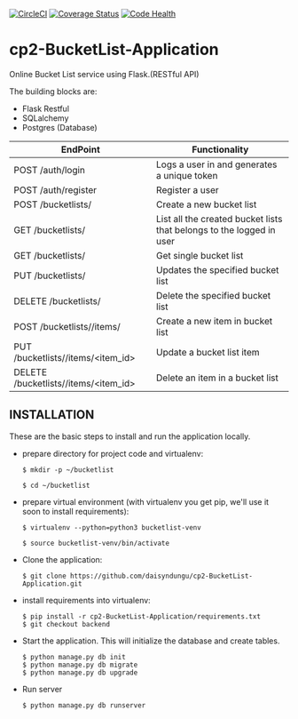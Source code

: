 [![CircleCI](https://circleci.com/gh/daisyndungu/cp2-BucketList-Application/tree/backend.svg?style=svg)](https://circleci.com/gh/daisyndungu/cp2-BucketList-Application/tree/backend) [![Coverage Status](https://coveralls.io/repos/github/daisyndungu/cp2-BucketList-Application/badge.svg?branch=backend)](https://coveralls.io/github/daisyndungu/cp2-BucketList-Application?branch=backend) [![Code Health](https://landscape.io/github/daisyndungu/cp2-BucketList-Application/backend/landscape.svg?style=flat)](https://landscape.io/github/daisyndungu/cp2-BucketList-Application/backend)


# cp2-BucketList-Application
Online Bucket List service using Flask.(RESTful API)

The building blocks are:
  * Flask Restful
  * SQLalchemy
  * Postgres (Database)

EndPoint | Functionality
------------ | -------------
POST /auth/login | Logs a user in and generates a unique token
POST /auth/register | Register a user
POST /bucketlists/  | Create a new bucket list
GET /bucketlists/ | List all the created bucket lists that belongs to the logged in user
GET /bucketlists/<id> | Get single bucket list
PUT /bucketlists/<id> | Updates the specified bucket list
DELETE /bucketlists/<id> | Delete the specified bucket list
POST /bucketlists/<id>/items/ | Create a new item in bucket list
PUT /bucketlists/<id>/items/<item_id> | Update a bucket list item
DELETE /bucketlists/<id>/items/<item_id> | Delete an item in a bucket list

## INSTALLATION

These are the basic steps to install and run the application locally.

* prepare directory for project code and virtualenv:

      $ mkdir -p ~/bucketlist

      $ cd ~/bucketlist
* prepare virtual environment (with virtualenv you get pip, we'll use it soon to install requirements):

      $ virtualenv --python=python3 bucketlist-venv

      $ source bucketlist-venv/bin/activate
* Clone the application:

      $ git clone https://github.com/daisyndungu/cp2-BucketList-Application.git

* install requirements into virtualenv:

      $ pip install -r cp2-BucketList-Application/requirements.txt
      $ git checkout backend
 * Start the application. This will initialize the database and create tables.

       $ python manage.py db init
       $ python manage.py db migrate
       $ python manage.py db upgrade
   
 * Run server

       $ python manage.py db runserver
       
